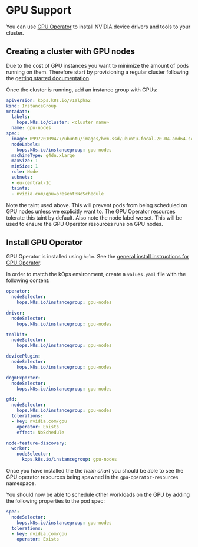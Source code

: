 # GPU Support

You can use [GPU Operator](https://docs.nvidia.com/datacenter/cloud-native/gpu-operator/overview.html) to install NVIDIA device drivers and tools to your cluster.

## Creating a cluster with GPU nodes

Due to the cost of GPU instances you want to minimize the amount of pods running on them. Therefore start by provisioning a regular cluster following the [getting started documentation](https://kops.sigs.k8s.io/getting_started/aws/).

Once the cluster is running, add an instance group with GPUs:

```yaml
apiVersion: kops.k8s.io/v1alpha2
kind: InstanceGroup
metadata:
  labels:
    kops.k8s.io/cluster: <cluster name>
  name: gpu-nodes
spec:
  image: 099720109477/ubuntu/images/hvm-ssd/ubuntu-focal-20.04-amd64-server-20200907
  nodeLabels:
    kops.k8s.io/instancegroup: gpu-nodes
  machineType: g4dn.xlarge
  maxSize: 1
  minSize: 1
  role: Node
  subnets:
  - eu-central-1c
  taints:
  - nvidia.com/gpu=present:NoSchedule
```

Note the taint used above. This will prevent pods from being scheduled on GPU nodes unless we explicitly want to. The GPU Operator resources tolerate this taint by default.
Also note the node label we set. This will be used to ensure the GPU Operator resources runs on GPU nodes. 

## Install GPU Operator
GPU Operator is installed using `helm`. See the [general install instructions for GPU Operator](https://docs.nvidia.com/datacenter/cloud-native/gpu-operator/getting-started.html#install-gpu-operator).

In order to match the kOps environment, create a `values.yaml` file with the following content:

```yaml
operator:
  nodeSelector:
    kops.k8s.io/instancegroup: gpu-nodes

driver:
  nodeSelector:
    kops.k8s.io/instancegroup: gpu-nodes

toolkit:
  nodeSelector:
    kops.k8s.io/instancegroup: gpu-nodes

devicePlugin:
  nodeSelector:
    kops.k8s.io/instancegroup: gpu-nodes

dcgmExporter:
  nodeSelector:
    kops.k8s.io/instancegroup: gpu-nodes

gfd:
  nodeSelector:
    kops.k8s.io/instancegroup: gpu-nodes
  tolerations:
  - key: nvidia.com/gpu
    operator: Exists
    effect: NoSchedule

node-feature-discovery:
  worker:
    nodeSelector:
      kops.k8s.io/instancegroup: gpu-nodes
```

Once you have installed the the _helm chart_ you should be able to see the GPU operator resources being spawned in the `gpu-operator-resources` namespace.

You should now be able to schedule other workloads on the GPU by adding the following properties to the pod spec:
```yaml
spec:
  nodeSelector:
    kops.k8s.io/instancegroup: gpu-nodes
  tolerations:
  - key: nvidia.com/gpu
    operator: Exists
```
